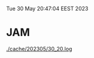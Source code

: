 Tue 30 May 20:47:04 EEST 2023
# JAM
<a href='./cache/202305/30_20.log'>./cache/202305/30_20.log</a>
